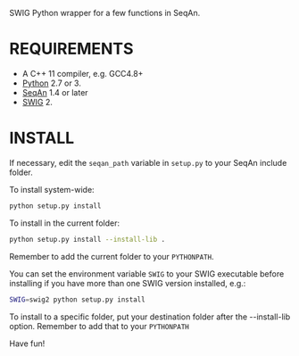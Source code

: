 SWIG Python wrapper for a few functions in SeqAn.

REQUIREMENTS
============
 - A C++ 11 compiler, e.g. GCC4.8+
 - [Python](https://www.python.org/) 2.7 or 3.
 - [SeqAn](http://www.seqan.de/) 1.4 or later
 - [SWIG](http://www.swig.org/) 2.

INSTALL
=======
If necessary, edit the `seqan_path` variable in `setup.py` to your SeqAn include folder.

To install system-wide:

```sh
python setup.py install
```

To install in the current folder:

```sh
python setup.py install --install-lib .
```

Remember to add the current folder to your `PYTHONPATH`.

You can set the environment variable `SWIG` to your SWIG
executable before installing if you have more than one SWIG
version installed, e.g.:
```sh
SWIG=swig2 python setup.py install
```

To install to a specific folder, put your destination folder
after the --install-lib option. Remember to add that to your
`PYTHONPATH`

Have fun!
